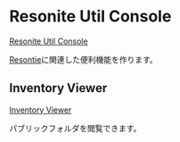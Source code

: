 # Resonite Util Console

[Resonite Util Console](https://util.resonite.love)

[Resontie](https://resonite.com/)に関連した便利機能を作ります。

## Inventory Viewer

[Inventory Viewer](https://util.resonite.love/inventory/v1/top)

パブリックフォルダを閲覧できます。

